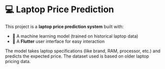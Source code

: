 # 💻 Laptop Price Prediction

This project is a **laptop price prediction system** built with:

- 🧠 A machine learning model (trained on historical laptop data)
- 📱 A **Flutter** user interface for easy interaction

The model takes laptop specifications (like brand, RAM, processor, etc.) and predicts the expected price. The dataset used is based on older laptop pricing data.
